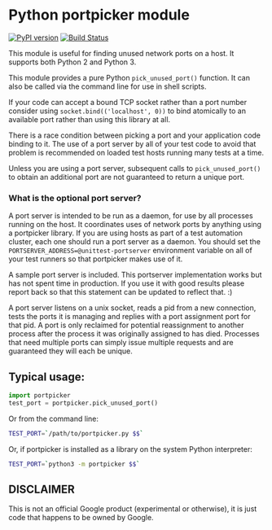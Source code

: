 # Python portpicker module

[![PyPI version](https://badge.fury.io/py/portpicker.svg)](https://badge.fury.io/py/portpicker)
[![Build Status](https://travis-ci.org/google/python_portpicker.svg?branch=master)](https://travis-ci.org/google/python_portpicker)

This module is useful for finding unused network ports on a host.
It supports both Python 2 and Python 3.

This module provides a pure Python `pick_unused_port()` function.
It can also be called via the command line for use in shell scripts.

If your code can accept a bound TCP socket rather than a port number consider
using `socket.bind(('localhost', 0))` to bind atomically to an available port
rather than using this library at all.

There is a race condition between picking a port and your application code
binding to it.  The use of a port server by all of your test code to avoid
that problem is recommended on loaded test hosts running many tests at a time.

Unless you are using a port server, subsequent calls to `pick_unused_port()` to
obtain an additional port are not guaranteed to return a unique port.

### What is the optional port server?

A port server is intended to be run as a daemon, for use by all processes
running on the host.  It coordinates uses of network ports by anything using
a portpicker library.  If you are using hosts as part of a test automation
cluster, each one should run a port server as a daemon.  You should set the
`PORTSERVER_ADDRESS=@unittest-portserver` environment variable on all of your
test runners so that portpicker makes use of it.

A sample port server is included.  This portserver implementation works but has
not spent time in production.  If you use it with good results please report
back so that this statement can be updated to reflect that.  :)

A port server listens on a unix socket, reads a pid from a new connection,
tests the ports it is managing and replies with a port assignment port for that
pid.  A port is only reclaimed for potential reassignment to another process
after the process it was originally assigned to has died.  Processes that need
multiple ports can simply issue multiple requests and are guaranteed they will
each be unique.

## Typical usage:

```python
import portpicker
test_port = portpicker.pick_unused_port()
```

Or from the command line:

```bash
TEST_PORT=`/path/to/portpicker.py $$`
```

Or, if portpicker is installed as a library on the system Python interpreter:

```bash
TEST_PORT=`python3 -m portpicker $$`
```

## DISCLAIMER

This is not an official Google product (experimental or otherwise), it is just
code that happens to be owned by Google.
